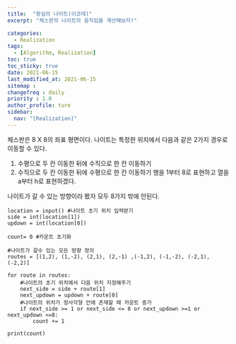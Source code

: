 ```yaml
---
title:  "왕실의 나이트(이코테)"
excerpt: "체스판의 나이트의 움직임을 계산해보자!"

categories:
  - Realization
tags:
  - [Algorithm, Realization]
toc: true
toc_sticky: true
date: 2021-06-15
last_modified_at: 2021-06-15
sitemap :
changefreq : daily
priority : 1.0
author_profile: ture
sidebar:
  nav: "[Realization]"
---
```

체스판은 8 X 8의 좌표 평면이다.
나이트는 특정한 위치에서 다음과 같은 2가지 경우로 이동할 수 있다.
1. 수평으로 두 칸 이동한 뒤에 수직으로 한 칸 이동하기
2. 수직으로 두 칸 이동한 뒤에 수평으로 한 칸 이동하기
행을 1부터 8로 표현하고 열을 a부터 h로 표현하겠다.

나이트가 갈 수 있는 방향이라 봤자 모두 8가지 밖에 안된다.
```
location = input() #나이트 초기 위치 입력받기
side = int(location[1])
updown = int(location[0])

count= 0 #카운트 초기화

#나이트가 갈수 있는 모든 방향 정의
routes = [(1,2), (1,-2), (2,1), (2,-1) ,(-1,2), (-1,-2), (-2,1), (-2,2)]

for route in routes:
    #나이트의 초기 위치에서 다음 위치 지정해주기
    next_side = side + route[1]
    next_updown = updown + route[0]
    #나이트의 위치가 정사각형 안에 존재할 때 카운트 증가
    if next_side >= 1 or next_side <= 8 or next_updown >=1 or next_updown <=8:
        count += 1

print(count)
```